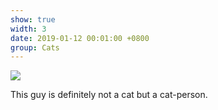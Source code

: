 ```yaml
---
show: true
width: 3
date: 2019-01-12 00:01:00 +0800
group: Cats
---
```

<div>
    <img data-src="{{ site.data.profile.portrait_url | relative_url }}" class="lazy w-100 rounded" src="{{ '/assets/images/empty_300x200.png' | relative_url }}">
    <div class="card-body">
    <p class="card-text">
      This guy is definitely not a cat but a cat-person.
    </p>
</div>

